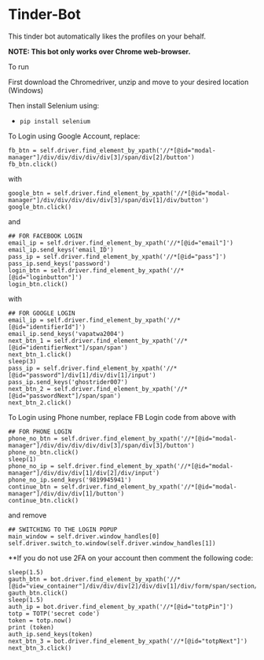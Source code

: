 # Tinder-Bot
This tinder bot automatically likes the profiles on your behalf.


**NOTE: This bot only works over __Chrome web-browser__.**

To run 

First download the Chromedriver, unzip and  move to your desired location (Windows)

Then install Selenium using:
- `pip install selenium`

To Login using Google Account, replace:

```
fb_btn = self.driver.find_element_by_xpath('//*[@id="modal-manager"]/div/div/div/div/div[3]/span/div[2]/button')
fb_btn.click()
```

with 

```
google_btn = self.driver.find_element_by_xpath('//*[@id="modal-manager"]/div/div/div/div/div[3]/span/div[1]/div/button')
google_btn.click()
```
and 
 
```
## FOR FACEBOOK LOGIN
email_ip = self.driver.find_element_by_xpath('//*[@id="email"]') 
email_ip.send_keys('email_ID')
pass_ip = self.driver.find_element_by_xpath('//*[@id="pass"]')
pass_ip.send_keys('password')
login_btn = self.driver.find_element_by_xpath('//*[@id="loginbutton"]') 
login_btn.click()
```

with

```
## FOR GOOGLE LOGIN
email_ip = self.driver.find_element_by_xpath('//*[@id="identifierId"]') 
email_ip.send_keys('vapatwa2004')
next_btn_1 = self.driver.find_element_by_xpath('//*[@id="identifierNext"]/span/span')
next_btn_1.click()
sleep(3)
pass_ip = self.driver.find_element_by_xpath('//*[@id="password"]/div[1]/div/div[1]/input')
pass_ip.send_keys('ghostrider007')
next_btn_2 = self.driver.find_element_by_xpath('//*[@id="passwordNext"]/span/span')
next_btn_2.click()
```       

To Login using Phone number, replace FB Login code from above with

```
## FOR PHONE LOGIN
phone_no_btn = self.driver.find_element_by_xpath('//*[@id="modal-manager"]/div/div/div/div/div[3]/span/div[3]/button')
phone_no_btn.click()
sleep(1)
phone_no_ip = self.driver.find_element_by_xpath('//*[@id="modal-manager"]/div/div/div[1]/div[2]/div/input')
phone_no_ip.send_keys('9819945941')
continue_btn = self.driver.find_element_by_xpath('//*[@id="modal-manager"]/div/div/div[1]/button')
continue_btn.click()
```

and remove

```
## SWITCHING TO THE LOGIN POPUP 
main_window = self.driver.window_handles[0]
self.driver.switch_to.window(self.driver.window_handles[1])
```
**If you do not use 2FA on your account then comment the following code:
```
sleep(1.5) 
gauth_btn = bot.driver.find_element_by_xpath('//*[@id="view_container"]/div/div/div[2]/div/div[1]/div/form/span/section/div/div/div/ul/li[2]/div')
gauth_btn.click()
sleep(1.5)
auth_ip = bot.driver.find_element_by_xpath('//*[@id="totpPin"]')
totp = TOTP('secret code')
token = totp.now()
print (token)
auth_ip.send_keys(token)
next_btn_3 = bot.driver.find_element_by_xpath('//*[@id="totpNext"]')
next_btn_3.click()
```

















